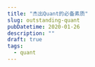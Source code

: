 ```yaml
---
title: "杰出Quant的必备素质"
slug: outstanding-quant
pubDatetime: 2020-01-26
description: ""
draft: true
tags:
  - quant
---
```

